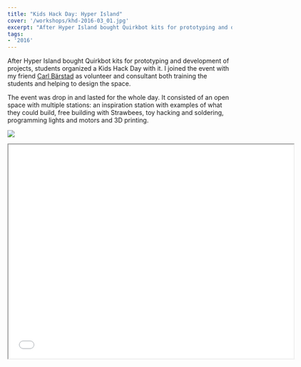 ```yaml
---
title: "Kids Hack Day: Hyper Island"
cover: '/workshops/khd-2016-03_01.jpg'
excerpt: "After Hyper Island bought Quirkbot kits for prototyping and development of projects, students organized a Kids Hack Day with it. I joined the event with my friend Carl Bärstad as volunteer and consultant both training the students and helping to design the space."
tags:
- '2016'
---
```


After Hyper Island bought Quirkbot kits for prototyping and development of projects, students organized a Kids Hack Day with it. I joined the event with my friend [Carl Bärstad](https://www.linkedin.com/in/carlbarstad/) as volunteer and consultant both training the students and helping to design the space.

The event was drop in and lasted for the whole day. It consisted of an open space with multiple stations: an inspiration station with examples of what they could build, free building with Strawbees, toy hacking and soldering, programming lights and motors and 3D printing.

![](/workshops/khd-2016-03_01.jpg)

<iframe width="640" height="480" src="//www.youtube.com/embed/NAYQZ68pAg0" allowfullscreen></iframe>
